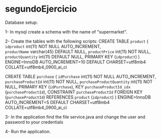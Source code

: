 # segundoEjercicio

Database setup:

1- In mysql create a schema with the name of "supermarket".

2- Create the tables with the following scripts: 
CREATE TABLE `product` ( 
`idproduct` int(11) NOT NULL AUTO_INCREMENT,   
`productName` varchar(45) DEFAULT NULL, 
`productPrice` int(11) NOT NULL, 
`productQuantity` int(11) DEFAULT NULL, 
PRIMARY KEY (`idproduct`) ) ENGINE=InnoDB AUTO_INCREMENT=10 DEFAULT CHARSET=utf8mb4 COLLATE=utf8mb4_0900_ai_ci

CREATE TABLE `purchase` (
   `idPurchase` int(11) NOT NULL AUTO_INCREMENT,
   `purchaseProductId` int(11) NOT NULL,
   `purchaseProductQuantity` int(11) NOT NULL,
   PRIMARY KEY (`idPurchase`),
   KEY `purchaseProductId_idx` (`purchaseProductId`),
   CONSTRAINT `purchaseProductId` FOREIGN KEY (`purchaseProductId`) REFERENCES `product` (`idproduct`)
 ) ENGINE=InnoDB AUTO_INCREMENT=5 DEFAULT CHARSET=utf8mb4 COLLATE=utf8mb4_0900_ai_ci
 
 3- In the application find the file service.java and change the user and password to your credentials
 
 4- Run the application.
 
 
